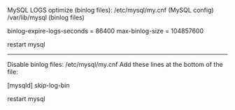 MySQL LOGS optimize (binlog files):
/etc/mysql/my.cnf (MySQL config)
/var/lib/mysql (binlog files)

binlog-expire-logs-seconds = 86400
max-binlog-size = 104857600

restart mysql

___

Disable binlog files:
/etc/mysql/my.cnf
Add these lines at the bottom of the file:

[mysqld]
skip-log-bin

restart mysql